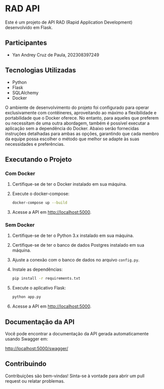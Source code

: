 # RAD API

Este é um projeto de API RAD (Rapid Application Development) desenvolvido em Flask.

## Participantes

- Yan Andrey Cruz de Paula, 202308397249

## Tecnologias Utilizadas

- Python
- Flask
- SQLAlchemy
- Docker

O ambiente de desenvolvimento do projeto foi configurado para operar exclusivamente com contêineres, aproveitando ao máximo a flexibilidade e portabilidade que o Docker oferece. No entanto, para aqueles que preferem ou necessitam de uma outra abordagem, também é possível executar a aplicação sem a dependência do Docker. Abaixo serão fornecidas instruções detalhadas para ambas as opções, garantindo que cada membro da equipe possa escolher o método que melhor se adapte às suas necessidades e preferências.

## Executando o Projeto

### Com Docker

1. Certifique-se de ter o Docker instalado em sua máquina.

2. Execute o docker-compose:

   ```sh
   docker-compose up --build
   ```

3. Acesse a API em [http://localhost:5000](http://localhost:5000).

### Sem Docker

1. Certifique-se de ter o Python 3.x instalado em sua máquina.

2. Certifique-se de ter o banco de dados Postgres instalado em sua máquina.

3. Ajuste a conexão com o banco de dados no arquivo `config.py`.

3. Instale as dependências:

   ```sh
   pip install -r requirements.txt
   ```

4. Execute o aplicativo Flask:

   ```sh
   python app.py
   ```

6. Acesse a API em [http://localhost:5000](http://localhost:5000).

## Documentação da API
Você pode encontrar a documentação da API gerada automaticamente usando Swagger em:

[http://localhost:5000/swagger/](http://localhost:5000/swagger/)

## Contribuindo
Contribuições são bem-vindas! Sinta-se à vontade para abrir um pull request ou relatar problemas.